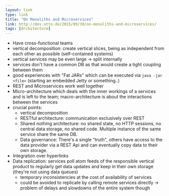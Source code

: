 ```yaml
---
layout: link
type: link
title: "On Monoliths and Microservices"
link: http://dev.otto.de/2015/09/30/on-monoliths-and-microservices/
tags: [Architecture]
---
```

- Have cross-functional teams
- vertical decomposition: create vertical slices, being as independent from each other as possible (self-contained systems)
- vertical services may be even large -> split internally
- services don't have a common DB as that would create a tight coupling between them
- good experiences with "Fat JARs" which can be executed via `java -jar <file>` (starting an embedded Jetty or something..)
- REST and Microservices work well together
- Micro-architecture which deals with the inner workings of a services and is left to the team; macro-architecture is about the interactions between the services
- crucial points:
  - vertical decomposition
  - RESTful architecture: communication exclusively over REST
  - Shared nothing architecture: no shared state, no HTTP sessions, no central data storage, no shared code. Multiple instance of the same service share the same DB.
  - Data governance: There's a single "truth", others have access to the data provider via a REST Api and can eventually copy data to their own storage.
- Integration over hyperlinks
- Data replication: services poll atom feeds of the responsible vertical product to regularly get data updates and keep in their own storage (they're not using data queues)
  - temporary inconsistencies at the cost of availability of services
  - could be avoided to replicate by calling remote services directly -> problem of delays and slowdowns of the entire system though